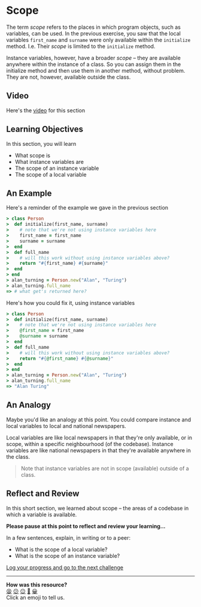 # Scope

 The term _scope_ refers to the places in which program objects, such as variables, can be used. In the previous exercise, you saw that the local variables `first_name` and `surname` were only available within the `initialize` method.  I.e. Their _scope_ is limited to the `initialize` method.

 Instance variables, however, have a broader _scope_ – they are available anywhere within the instance of a class. So you can assign them in the initialize method and then use them in another method, without problem. They are not, however, available outside the class.

 ## Video

 Here's the [video](https://youtu.be/ivIdU7JmD5g) for this section

 ## Learning Objectives

 In this section, you will learn
 - What scope is
 - What instance variables are
 - The scope of an instance variable
 - The scope of a local variable

## An Example

 Here's a reminder of the example we gave in the previous section

 ```ruby
> class Person
>  def initialize(first_name, surname)
>    # note that we're not using instance variables here
>    first_name = first_name
>    surname = surname
>  end
>  def full_name
>    # will this work without using instance variables above?
>    return "#{first_name} #{surname}"
>  end
> end
> alan_turning = Person.new("Alan", "Turing")
> alan_turning.full_name
=> # what get's returned here?
```

Here's how you could fix it, using instance variables

```ruby
> class Person
>  def initialize(first_name, surname)
>    # note that we're not using instance variables here
>    @first_name = first_name
>    @surname = surname
>  end
>  def full_name
>    # will this work without using instance variables above?
>    return "#{@first_name} #{@surname}"
>  end
> end
> alan_turning = Person.new("Alan", "Turing")
> alan_turning.full_name
=> "Alan Turing"
```

## An Analogy

Maybe you'd like an analogy at this point. You could compare instance and local variables to local and national newspapers.

Local variables are like local newspapers in that they're only available, or in scope, within a specific neighbourhood (of the codebase). Instance variables are like national newspapers in that they're available anywhere in the class.

> Note that instance variables are not in scope (available) outside of a class.

## Reflect and Review

In this short section, we learned about scope – the areas of a codebase in which a variable is available.

**Please pause at this point to reflect and review your learning...**

In a few sentences, explain, in writing or to a peer:
- What is the scope of a local variable?
- What is the scope of an instance variable?


[Log your progress and go to the next challenge](https://makers-event-logger.herokuapp.com/?event=05_scope.md&redirect=chapter2/06_putting_chapter_2_into_practice.md)

<!-- BEGIN GENERATED SECTION DO NOT EDIT -->

---

**How was this resource?**  
[😫](https://airtable.com/shrUJ3t7KLMqVRFKR?prefill_Repository=makersacademy/ruby_foundations&prefill_File=chapter2/05_scope.md&prefill_Sentiment=😫) [😕](https://airtable.com/shrUJ3t7KLMqVRFKR?prefill_Repository=makersacademy/ruby_foundations&prefill_File=chapter2/05_scope.md&prefill_Sentiment=😕) [😐](https://airtable.com/shrUJ3t7KLMqVRFKR?prefill_Repository=makersacademy/ruby_foundations&prefill_File=chapter2/05_scope.md&prefill_Sentiment=😐) [🙂](https://airtable.com/shrUJ3t7KLMqVRFKR?prefill_Repository=makersacademy/ruby_foundations&prefill_File=chapter2/05_scope.md&prefill_Sentiment=🙂) [😀](https://airtable.com/shrUJ3t7KLMqVRFKR?prefill_Repository=makersacademy/ruby_foundations&prefill_File=chapter2/05_scope.md&prefill_Sentiment=😀)  
Click an emoji to tell us.

<!-- END GENERATED SECTION DO NOT EDIT -->
